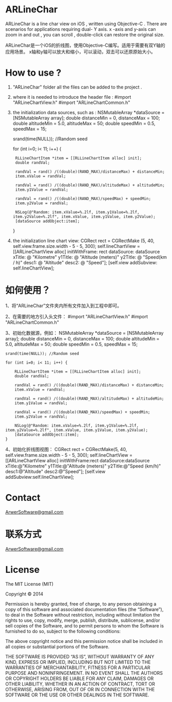 ARLineChar
==========

ARLineChar is a line char view on iOS , written using Objective-C . There are scenarios for applications requiring dual- Y axis.
x -axis and y-axis can zoom in and out , you can scroll , double-click can restore the original size.

ARLineChar是一个iOS的折线图，使用Objective-C编写。适用于需要有双Y轴的应用场景。
x轴和y轴可以放大和缩小，可以滚动，双击可以还原原始大小。


How to use ?
============
1. "ARLineChar" folder all the files can be added to the project .

2. where it is needed to introduce the header file :
	#import "ARLineChartView.h"
	#import "ARLineChartCommon.h"

3. the initialization data sources, such as :
	NSMutableArray *dataSource = [NSMutableArray array];
	double distanceMin = 0, distanceMax = 100;
	double altitudeMin = 5.0, altitudeMax = 50;
	double speedMin = 0.5, speedMax = 15;

	srand(time(NULL)); //Random seed

	for (int i=0; i< 11; i++) {
	
		RLLineChartItem *item = [[RLLineChartItem alloc] init];
		double randVal;
	
		randVal = rand() /((double)(RAND_MAX)/distanceMax) + distanceMin;
		item.xValue = randVal;
	
		randVal = rand() /((double)(RAND_MAX)/altitudeMax) + altitudeMin;
		item.y1Value = randVal;
	
		randVal = rand() /((double)(RAND_MAX)/speedMax) + speedMin;
		item.y2Value = randVal;
	
		NSLog(@"Random: item.xValue=%.2lf, item.y1Value=%.2lf, item.y2Value=%.2lf", item.xValue, item.y1Value, item.y2Value);
		[dataSource addObject:item];
	}

4. the initialization line chart view:
CGRect rect = CGRectMake (5, 40, self.view.frame.size.width - 5 - 5, 300);
self.lineChartView = [[ARLineChartView alloc] initWithFrame: rect dataSource: dataSource xTitle: @ "Kilometre" y1Title: @ "Altitude (meters)" y2Title: @ "Speed ​​(km / h)" desc1: @ "Altitude" desc2: @ "Speed"];
[self.view addSubview: self.lineChartView];


如何使用？
========
1、将“ARLineChar”文件夹内所有文件加入到工程中即可。

2、在需要的地方引入头文件：
	#import "ARLineChartView.h"
	#import "ARLineChartCommon.h"

3、初始化数据源，例如：
	NSMutableArray *dataSource = [NSMutableArray array];
	double distanceMin = 0, distanceMax = 100;
	double altitudeMin = 5.0, altitudeMax = 50;
	double speedMin = 0.5, speedMax = 15;

	srand(time(NULL)); //Random seed

	for (int i=0; i< 11; i++) {
	
		RLLineChartItem *item = [[RLLineChartItem alloc] init];
		double randVal;
	
		randVal = rand() /((double)(RAND_MAX)/distanceMax) + distanceMin;
		item.xValue = randVal;
	
		randVal = rand() /((double)(RAND_MAX)/altitudeMax) + altitudeMin;
		item.y1Value = randVal;
	
		randVal = rand() /((double)(RAND_MAX)/speedMax) + speedMin;
		item.y2Value = randVal;
	
		NSLog(@"Random: item.xValue=%.2lf, item.y1Value=%.2lf, item.y2Value=%.2lf", item.xValue, item.y1Value, item.y2Value);
		[dataSource addObject:item];
	}

4、初始化折线图视图：
CGRect rect = CGRectMake(5, 40, self.view.frame.size.width - 5 - 5, 300);
self.lineChartView = [[ARLineChartView alloc] initWithFrame:rect dataSource:dataSource xTitle:@"Kilometre" y1Title:@"Altitude (meters)" y2Title:@"Speed (km/h)" desc1:@"Altitude" desc2:@"Speed"];
[self.view addSubview:self.lineChartView];


Contact
=======
ArwerSoftware@gmail.com

联系方式
=======
ArwerSoftware@gmail.com


License
=======
The MIT License (MIT)

Copyright © 2014 <copyright holders>

Permission is hereby granted, free of charge, to any person obtaining a copy of this software and associated documentation files (the “Software”), to deal in the Software without restriction, including without limitation the rights to use, copy, modify, merge, publish, distribute, sublicense, and/or sell copies of the Software, and to permit persons to whom the Software is furnished to do so, subject to the following conditions:

The above copyright notice and this permission notice shall be included in all copies or substantial portions of the Software.

THE SOFTWARE IS PROVIDED “AS IS”, WITHOUT WARRANTY OF ANY KIND, EXPRESS OR IMPLIED, INCLUDING BUT NOT LIMITED TO THE WARRANTIES OF MERCHANTABILITY, FITNESS FOR A PARTICULAR PURPOSE AND NONINFRINGEMENT. IN NO EVENT SHALL THE AUTHORS OR COPYRIGHT HOLDERS BE LIABLE FOR ANY CLAIM, DAMAGES OR OTHER LIABILITY, WHETHER IN AN ACTION OF CONTRACT, TORT OR OTHERWISE, ARISING FROM, OUT OF OR IN CONNECTION WITH THE SOFTWARE OR THE USE OR OTHER DEALINGS IN THE SOFTWARE.


